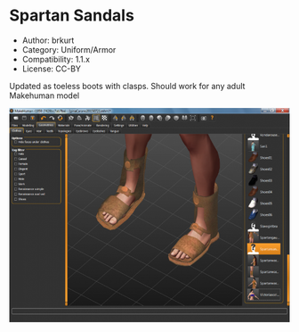 # Spartan Sandals

* Author: brkurt
* Category: Uniform/Armor
* Compatibility: 1.1.x
* License: CC-BY

Updated as toeless boots with clasps. Should work for any adult Makehuman model

![Example](spartanSandals1MHGUI.png)

